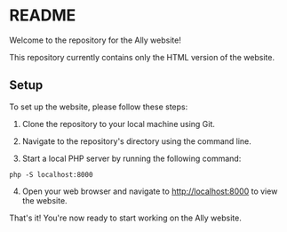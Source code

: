 # README

Welcome to the repository for the Ally website!

This repository currently contains only the HTML version of the website.

## Setup

To set up the website, please follow these steps:

1. Clone the repository to your local machine using Git.

2. Navigate to the repository's directory using the command line.

3. Start a local PHP server by running the following command:

```
php -S localhost:8000
```

4. Open your web browser and navigate to [http://localhost:8000](http://localhost:8000) to view the website.

That's it! You're now ready to start working on the Ally website.
